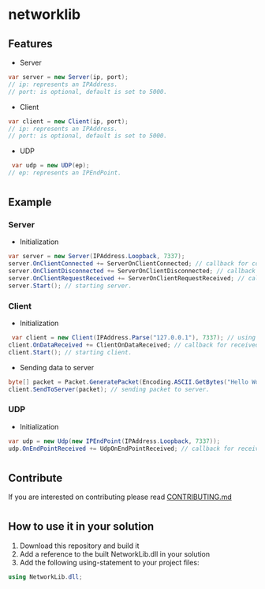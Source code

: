 # networklib 

## Features
* Server

```cs
var server = new Server(ip, port); 
// ip: represents an IPAddress.
// port: is optional, default is set to 5000.
```

* Client
```cs
var client = new Client(ip, port);
// ip: represents an IPAddress.
// port: is optional, default is set to 5000.
```

* UDP
```cs
 var udp = new UDP(ep);
// ep: represents an IPEndPoint.
```
#
## Example
### Server

- Initialization
```cs
var server = new Server(IPAddress.Loopback, 7337); 
server.OnClientConnected += ServerOnClientConnected; // callback for connected client.
server.OnClientDisconnected += ServerOnClientDisconnected; // callback for disconnected client.
server.OnClientRequestReceived += ServerOnClientRequestReceived; // callback for clients request received.
server.Start(); // starting server.

```

### Client

- Initialization 

```cs
 var client = new Client(IPAddress.Parse("127.0.0.1"), 7337); // using server's IPAddress and running on port 7337.
client.OnDataReceived += ClientOnDataReceived; // callback for received data.
client.Start(); // starting client.
```

- Sending data to server

```cs
byte[] packet = Packet.GeneratePacket(Encoding.ASCII.GetBytes("Hello World")); // generating packet.
client.SendToServer(packet); // sending packet to server.
```

### UDP
- Initialization
```cs
var udp = new Udp(new IPEndPoint(IPAddress.Loopback, 7337));
udp.OnEndPointReceived += UdpOnEndPointReceived; // callback for received end-point.
```


#
## Contribute
If you are interested on contributing please read [CONTRIBUTING.md](https://github.com/samantaSophia/networklib/blob/master/CONTRIBUTING.md)

#
## How to use it in your solution
1. Download this repository and build it
2. Add a reference to the built NetworkLib.dll in your solution
3. Add the following using-statement to your project files:
```cs
using NetworkLib.dll;
```
